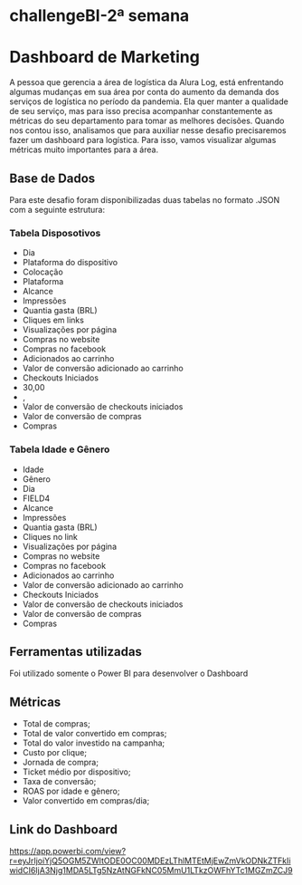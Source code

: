 # challengeBI-2ª semana

<H1>Dashboard de Marketing</H1>

A pessoa que gerencia a área de logística da Alura Log, está enfrentando algumas mudanças em sua área por conta do aumento da demanda dos serviços de logística no período da pandemia. Ela quer manter a qualidade de seu serviço, mas para isso precisa acompanhar constantemente as métricas do seu departamento para tomar as melhores decisões. Quando nos contou isso, analisamos que para auxiliar nesse desafio precisaremos fazer um dashboard para logística. Para isso, vamos visualizar algumas métricas muito importantes para a área.

<h2>Base de Dados</h2>

Para este desafio foram disponibilizadas duas tabelas no formato .JSON com a seguinte estrutura:


<h3>Tabela Disposotivos</h3>
<ul>
  <li>Dia</li>
  <li>Plataforma do dispositivo</li>
  <li>Colocação</li>
  <li>Plataforma</li>
  <li>Alcance</li>
  <li>Impressões</li>
  <li>Quantia gasta (BRL)</li>
  <li>Cliques em links</li>
  <li>Visualizações por página</li>
  <li>Compras no website</li>
  <li>Compras no facebook</li>
  <li>Adicionados ao carrinho</li>
  <li>Valor de conversão adicionado ao carrinho</li>
  <li>Checkouts Iniciados</li> <li>30,00<li>,
  <li>Valor de conversão de checkouts iniciados</li>
  <li>Valor de conversão de compras</li>
  <li>Compras</li>
</ul>

<h3>Tabela Idade e Gênero</h3>
<ul>
  <li>Idade</li>
  <li>Gênero</li>
  <li>Dia</li>
  <li>FIELD4</li>
  <li>Alcance</li>
  <li>Impressões</li>
  <li>Quantia gasta (BRL)</li>
  <li>Cliques no link</li>
  <li>Visualizações por página</li>
  <li>Compras no website</li>
  <li>Compras no facebook</li>
  <li>Adicionados ao carrinho</li>
  <li>Valor de conversão adicionado ao carrinho</li>
  <li>Checkouts Iniciados</li>
  <li>Valor de conversão de checkouts iniciados</li>
  <li>Valor de conversão de compras</li>
  <li>Compras</li>
</ul>

<h2>Ferramentas utilizadas</h2>

Foi utilizado somente o Power BI para desenvolver o Dashboard

<h2>Métricas</h2>
<ul>
  <li>Total de compras;</li>
  <li>Total de valor convertido em compras;</li>
  <li>Total do valor investido na campanha;</li>
  <li>Custo por clique;</li>
  <li>Jornada de compra;</li>
  <li>Ticket médio por dispositivo;</li>
  <li>Taxa de conversão;</li>
  <li>ROAS por idade e gênero;</li>
  <li>Valor convertido em compras/dia;</li>
</ul>

<h2>Link do Dashboard</h2>

https://app.powerbi.com/view?r=eyJrIjoiYjQ5OGM5ZWItODE0OC00MDEzLThlMTEtMjEwZmVkODNkZTFkIiwidCI6IjA3Njg1MDA5LTg5NzAtNGFkNC05MmU1LTkzOWFhYTc1MGZmZCJ9
